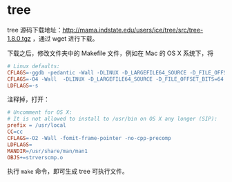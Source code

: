 # tree

tree 源码下载地址：http://mama.indstate.edu/users/ice/tree/src/tree-1.8.0.tgz ，通过 wget 进行下载。

下载之后，修改文件夹中的 Makefile 文件，例如在 Mac 的 OS X 系统下，将 
```makefile
# Linux defaults:
CFLAGS=-ggdb -pedantic -Wall -DLINUX -D_LARGEFILE64_SOURCE -D_FILE_OFFSET_BITS=64
CFLAGS=-O4 -Wall  -DLINUX -D_LARGEFILE64_SOURCE -D_FILE_OFFSET_BITS=64
LDFLAGS=-s
```
注释掉，打开：
```makefile
# Uncomment for OS X:
# It is not allowed to install to /usr/bin on OS X any longer (SIP):
prefix = /usr/local
CC=cc
CFLAGS=-O2 -Wall -fomit-frame-pointer -no-cpp-precomp
LDFLAGS=
MANDIR=/usr/share/man/man1
OBJS+=strverscmp.o
```
执行 `make` 命令，即可生成 tree 可执行文件。

